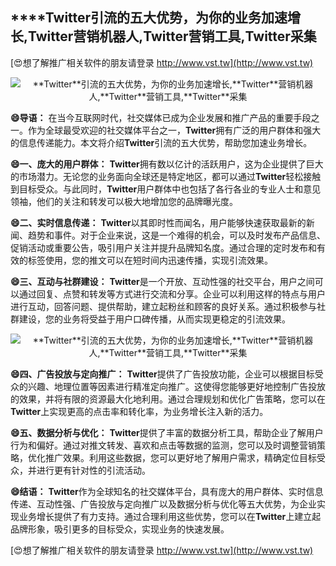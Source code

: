 ## ****Twitter**引流的五大优势，为你的业务加速增长,**Twitter**营销机器人,**Twitter**营销工具,**Twitter**采集**

[😍想了解推广相关软件的朋友请登录 http://www.vst.tw](http://www.vst.tw)

 <center><img src="https://vst.tw/MP4/tuiguang/png/1.png" alt="**Twitter**引流的五大优势，为你的业务加速增长,**Twitter**营销机器人,**Twitter**营销工具,**Twitter**采集"></center>

**😄导语：**
在当今互联网时代，社交媒体已成为企业发展和推广产品的重要手段之一。作为全球最受欢迎的社交媒体平台之一，**Twitter**拥有广泛的用户群体和强大的信息传递能力。本文将介绍**Twitter**引流的五大优势，帮助您加速业务增长。

**😄一、庞大的用户群体：**
**Twitter**拥有数以亿计的活跃用户，这为企业提供了巨大的市场潜力。无论您的业务面向全球还是特定地区，都可以通过**Twitter**轻松接触到目标受众。与此同时，**Twitter**用户群体中也包括了各行各业的专业人士和意见领袖，他们的关注和转发可以极大地增加您的品牌曝光度。

**😄二、实时信息传递：**
**Twitter**以其即时性而闻名，用户能够快速获取最新的新闻、趋势和事件。对于企业来说，这是一个难得的机会，可以及时发布产品信息、促销活动或重要公告，吸引用户关注并提升品牌知名度。通过合理的定时发布和有效的标签使用，您的推文可以在短时间内迅速传播，实现引流效果。

**😄三、互动与社群建设：**
**Twitter**是一个开放、互动性强的社交平台，用户之间可以通过回复、点赞和转发等方式进行交流和分享。企业可以利用这样的特点与用户进行互动，回答问题、提供帮助，建立起粉丝和顾客的良好关系。通过积极参与社群建设，您的业务将受益于用户口碑传播，从而实现更稳定的引流效果。

 <center><img src="https://vst.tw/MP4/tuiguang/png/4.png" alt="**Twitter**引流的五大优势，为你的业务加速增长,**Twitter**营销机器人,**Twitter**营销工具,**Twitter**采集"></center>

**😄四、广告投放与定向推广：**
**Twitter**提供了广告投放功能，企业可以根据目标受众的兴趣、地理位置等因素进行精准定向推广。这使得您能够更好地控制广告投放的效果，并将有限的资源最大化地利用。通过合理规划和优化广告策略，您可以在**Twitter**上实现更高的点击率和转化率，为业务增长注入新的活力。

**😄五、数据分析与优化：**
**Twitter**提供了丰富的数据分析工具，帮助企业了解用户行为和偏好。通过对推文转发、喜欢和点击等数据的监测，您可以及时调整营销策略，优化推广效果。利用这些数据，您可以更好地了解用户需求，精确定位目标受众，并进行更有针对性的引流活动。

**😄结语：**
**Twitter**作为全球知名的社交媒体平台，具有庞大的用户群体、实时信息传递、互动性强、广告投放与定向推广以及数据分析与优化等五大优势，为企业实现业务增长提供了有力支持。通过合理利用这些优势，您可以在**Twitter**上建立起品牌形象，吸引更多的目标受众，实现业务的快速发展。

[😍想了解推广相关软件的朋友请登录 http://www.vst.tw](http://www.vst.tw)



